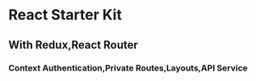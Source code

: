 # React Starter Kit
## With Redux,React Router
### Context Authentication,Private Routes,Layouts,API Service

